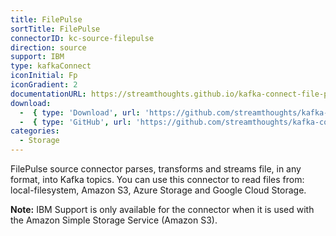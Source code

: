 ```yaml
---
title: FilePulse
sortTitle: FilePulse
connectorID: kc-source-filepulse
direction: source
support: IBM
type: kafkaConnect
iconInitial: Fp
iconGradient: 2
documentationURL: https://streamthoughts.github.io/kafka-connect-file-pulse/docs/
download:
  -  { type: 'Download', url: 'https://github.com/streamthoughts/kafka-connect-file-pulse/releases' }
  -  { type: 'GitHub', url: 'https://github.com/streamthoughts/kafka-connect-file-pulse' }
categories:
  - Storage
---
```

FilePulse source connector parses, transforms and streams file, in any format, into Kafka topics. You can use this connector to read files from: local-filesystem, Amazon S3, Azure Storage and Google Cloud Storage.

**Note:** IBM Support is only available for the connector when it is used with the Amazon Simple Storage Service (Amazon S3).

